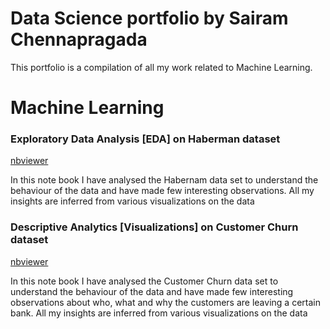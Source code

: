 # Data Science portfolio by Sairam Chennapragada    
 
 
This portfolio is a compilation of all my work related to Machine Learning. 

# Machine Learning      
   
  
### Exploratory Data Analysis [EDA] on Haberman dataset    
[nbviewer](https://nbviewer.jupyter.org/github/ram-ch/MachineLearning/blob/master/Notebooks/Exploratory%20Data%20Analysis%20on%20Haberman%20Dataset.ipynb)


In this note book I have analysed the Habernam data set to understand the behaviour of the data and have made few interesting observations. All my insights are inferred from various visualizations on the data


### Descriptive Analytics [Visualizations] on Customer Churn dataset    
[nbviewer](https://nbviewer.jupyter.org/github/ram-ch/MachineLearning/blob/master/Notebooks/Descriptive%20Analytics%20on%20Customer%20Churn%20Data%20set.ipynb)


In this note book I have analysed the Customer Churn data set to understand the behaviour of the data and have made few interesting observations about who, what and why the customers are leaving a certain bank. All my insights are inferred from various visualizations on the data
